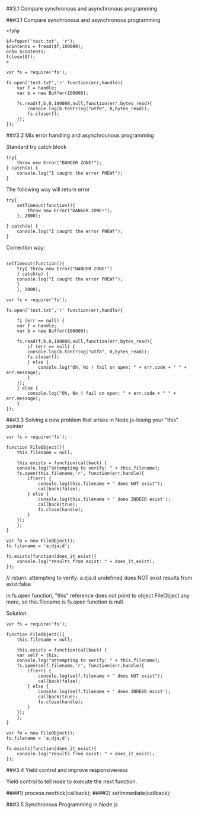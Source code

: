 ##3.1 Compare synchronous and asynchronous programming



###3.1 Compare synchronous and asynchronous programming

```
<?php

$f=fopen('test.txt', 'r');
$contents = fread($f,100000);
echo $contents;
fclose($f);
>
```

```
var fs = require('fs');

fs.open('test.txt','r' function(err,handle){
    var f = handle;
	var b = new Buffer(100000);

    fs.read(f,b,0,100000,null,function(err,bytes_read){
        console.log(b.toString("utf8", 0,bytes_read));
	    fs.close(f);
    });
});

```


###3.2 Mix error handling and asynchrounous programming

Standard try catch block

```
try{
	throw new Error("DANGER ZONE!");
} catch(e) {
    console.log("I caught the error PHEW!");
}
```

The following way will return error
```
try{
    setTimeout(function(){
	    throw new Error("DANGER ZONE!");
	}, 2000);
    
} catch(e) {
    console.log("I caught the error PHEW!");
}
```

Correction way:
```

setTimeout(function(){
    try{ throw new Error("DANGER ZONE!")
	} catch(e) {
    console.log("I caught the error PHEW!");
    }
	}, 2000);
```


```
var fs = require('fs');

fs.open('test.txt','r' function(err,handle){

    fi (err == null) {
    var f = handle;
	var b = new Buffer(100000);

    fs.read(f,b,0,100000,null,function(err,bytes_read){
        if (err == null) {
		console.log(b.toString("utf8", 0,bytes_read));
	    fs.close(f);
		} else {
		    console.log("Oh, No ! fail on open: " + err.code + " " + err.message);
		}
    });
	} else {
	    console.log("Oh, No ! fail on open: " + err.code + " " + err.message);
	}
});
```


###3.3 Solving a new problem that arises in Node.js-losing your "this" pointer

```
var fs = require('fs');

function FileObject(){
    this.filename = null;
	
	this.exists = function(callback) {
	console.log("attempting to verify: " + this.filename);
	fs.open(this.filename,'r', function(err,handle){
	    if(err) {
		    console.log(this.filename + " does NOT exist");
			callback(false);
		} else {
		    console.log(this.filename + ' does INDEED exist');
			callback(true);
			fs.close(handle);
		}
	});
	};
}

var fo = new FileObject();
fo.filename = 'a;dja;d';

fo.exists(function(does_it_exist){
    console.log("results from exist: " + does_it_exist);
});
```

// return: attempting to verify: a:dja:d
undefined does NOT exist
results from exist:false

in fs.open function, "this" reference does not point to object FileObject any more, so this.filename is fs.open function is null.

Solution:

```
var fs = require('fs');

function FileObject(){
    this.filename = null;
	
	this.exists = function(callback) {
	var self = this;
	console.log("attempting to verify: " + this.filename);
	fs.open(self.filename,'r', function(err,handle){
	    if(err) {
		    console.log(self.filename + " does NOT exist");
			callback(false);
		} else {
		    console.log(self.filename + ' does INDEED exist');
			callback(true);
			fs.close(handle);
		}
	});
	};
}

var fo = new FileObject();
fo.filename = 'a;dja;d';

fo.exists(function(does_it_exist){
    console.log("results from exist: " + does_it_exist);
});
```


###3.4 Yield control and improve responsiveness

Yield control to tell node to execute the next function.

####1) process.nexttick(callback);
####2) setImmediate(callback);


###3.5 Synchronous Programming in Node.js





